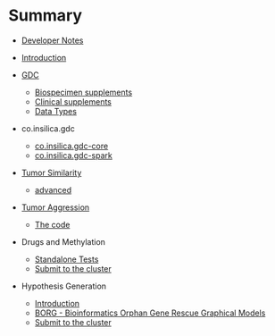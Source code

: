# Summary

* [Developer Notes](README.md)
* [Introduction](introduction.md)
* [GDC](1_gdc/0_gdc.md)
   * [Biospecimen supplements](1_gdc/1_biospecimen_supplements.md)
   * [Clinical supplements](1_gdc/clinical_supplements.md)
   * [Data Types](1_gdc/data_types.md)

* co.insilica.gdc
   * [co.insilica.gdc-core](1_gdc/2_a_client.md)
   * [co.insilica.gdc-spark](1_gdc/3_gdc-spark.md)

* [Tumor Similarity](2_tumor_similarity/README.md)
   * [advanced](2_tumor_similarity/advanced.md)

* [Tumor Aggression](3_tumor_aggression/README.md)
  * [The code](3_tumor_aggression/test.md)

* Drugs and Methylation
   * [Standalone Tests](examples/methylation/drugs_and_methylation.md)
   * [Submit to the cluster](examples/methylation/submit_to_cluster.md)
* Hypothesis Generation
   * [Introduction](examples/hypothesis_generation/introduction.md)
   * [BORG - Bioinformatics Orphan Gene Rescue Graphical Models](examples/hypothesis_generation/borg.md)
   * [Submit to the cluster](examples/hypothesis_generation/submit_to_the_cluster.md)

